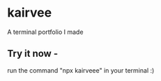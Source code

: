 # kairvee
A terminal portfolio I made 

## Try it now - 
run the command "npx kairveee" in your terminal :)
